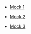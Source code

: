 <html>
<head></head>
<body>
<ul>
	  <li><a href="https://ambarfulzele.github.io/Arshiya/Exam20.html">Mock 1</a></li>
	</ul>
<ul>
	  <li><a href="https://ambarfulzele.github.io/Arshiya/Exam19.html">Mock 2</a></li>
	</ul>
<ul>
	  <li><a href="https://ambarfulzele.github.io/Arshiya/Exam18.html">Mock 3</a></li>
	</ul>
</body></html>
